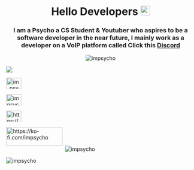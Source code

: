 
<h1 align="center">Hello Developers <img src="https://media.discordapp.net/attachments/864403086516682752/1085123523179188244/68747470733a2f2f656d6f6a69732e736c61636b6d6f6a69732e636f6d2f656d6f6a69732f696d616765732f313537373330353530352f373337332f68616e645f776176652e6769663f31353737333035353035.gif" width="25"/></h1>

<h3 align="center">I am a Psycho a CS Student & Youtuber who aspires to be a software developer in the near future, I mainly work as a developer on a VoIP platform called Click this                                           <a href="https://discord.gg/8dF4kudsWx">Discord</a></strong> </h3>

<p align="center"> <img src="https://komarev.com/ghpvc/?username=impsycho&label=Profile%20views&color=ff0000&style=flat" alt="impsycho" /> </p>

<p align="left"></a><a href="https://discord.com/users/1056553052850618449"> 

<img src="https://lanyard-profile-readme.vercel.app/api/1056553052850618449?idleMessage=%22May%20The%20Code%20Be%20With%20you%22&borderRadius=25px" /></a> </p>   


 


     







<p align="center">



<a href="https://instagram.com/im_psycho" target="blank"><img align="center" src="https://raw.githubusercontent.com/rahuldkjain/github-profile-readme-generator/master/src/images/icons/Social/instagram.svg" alt="im_psycho" height="30" width="40" /></a>

<a href="https://www.youtube.com/c/impsycho37" target="blank"><img align="center" src="https://raw.githubusercontent.com/rahuldkjain/github-profile-readme-generator/master/src/images/icons/Social/youtube.svg" alt="impsycho37" height="30" width="40" /></a>

<a href="https://discord.gg/8dF4kudsWx" target="blank"><img align="center" src="https://raw.githubusercontent.com/rahuldkjain/github-profile-readme-generator/master/src/images/icons/Social/discord.svg" alt="https://discord.gg/8dF4kudsWx" height="30" width="40" /></a>



<p><a href="https://ko-fi.com/https://ko-fi.com/impsycho"> <img align="left" src="https://cdn.ko-fi.com/cdn/kofi3.png?v=3" height="50" width="150" alt="https://ko-fi.com/impsycho" /></a></p><br><br>



<p>&nbsp;<img align="center" src="https://github-readme-stats.vercel.app/api?username=impsycho&show_icons=true&locale=en&hide_border=true&background=0D1117&" alt="impsycho" /></p>

<p><img align="center" src="https://github-readme-streak-stats.herokuapp.com/?user=impsycho&" alt="impsycho" /></p>
